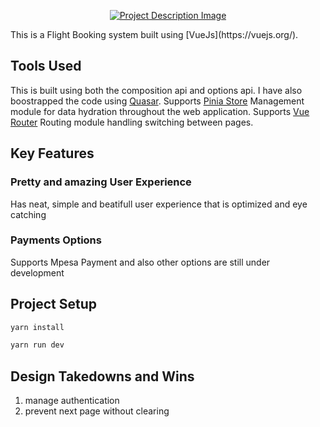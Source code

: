 <p align="center">
  <a href="https://digishop.gameen.gg" target="_blank">
    <img alt="Project Description Image"  src="https://user-images.githubusercontent.com/55278664/281642948-c70c66ef-c05b-4fa5-969f-c220dc365d35.png">
  </a>
 
</p>
This is a Flight Booking system built using [VueJs](https://vuejs.org/).  

## Tools Used

This is built using both the composition api and options api. I have also boostrapped the code using [Quasar](https://quasar.dev/).
Supports [Pinia Store](https://pinia.com) Management module for data hydration throughout the web application.
Supports [Vue Router](https://vue-router.vuejs.com) Routing module handling switching between pages.


## Key Features

### Pretty and amazing User Experience

Has neat, simple and beatifull user experience that is optimized and eye catching 

### Payments Options

Supports Mpesa Payment and also other options are still under development

## Project Setup

```sh
yarn install 
```

```sh
yarn run dev
```


## Design Takedowns and Wins

1. manage authentication
2. prevent next page without clearing
